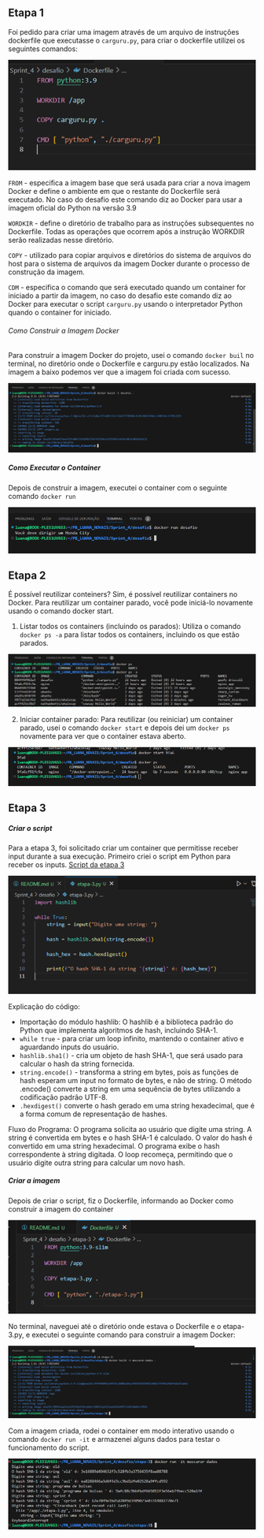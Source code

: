 ## Etapa 1 
Foi pedido para criar uma imagem através de um arquivo de instruções dockerfile que executasse o ``carguru.py``, para criar o dockerfile utilizei os seguintes comandos: 

![alt text](/Sprint_4/evidencias/dockerfile.png)

``FROM`` - especifica a imagem base que será usada para criar a nova imagem Docker e define o ambiente em que o restante do Dockerfile será executado. No caso do desafio este comando diz ao Docker para usar a imagem oficial do Python na versão 3.9

``WORDKIR`` - define o diretório de trabalho para as instruções subsequentes no Dockerfile. Todas as operações que ocorrem após a instrução WORKDIR serão realizadas nesse diretório.

``COPY`` - utilizado para copiar arquivos e diretórios do sistema de arquivos do host para o sistema de arquivos da imagem Docker durante o processo de construção da imagem.

``CDM`` - especifica o comando que será executado quando um container for iniciado a partir da imagem, no caso do desafio este comando diz ao Docker para executar o script ``carguru.py`` usando o interpretador Python quando o container for iniciado.

###### Como Construir a Imagem Docker
Para construir a imagem Docker do projeto, usei o comando ``docker buil`` no terminal, no diretório onde o Dockerfile e carguru.py estão localizados. Na imagem a baixo podemos ver que a imagem foi criada com sucesso.

![alt text](/Sprint_4/evidencias/image.png)

##### Como Executar o Container
Depois de construir a imagem, executei o container com o seguinte comando ``docker run`` 

![alt text](/Sprint_4/evidencias/execução.png)

## Etapa 2
É possível reutilizar conteiners? 
Sim, é possível reutilizar containers no Docker. Para reutilizar um container parado, você pode iniciá-lo novamente usando o comando docker start.
1. Listar todos os containers (incluindo os parados):
Utiliza o comando ``docker ps -a`` para listar todos os containers, incluindo os que estão parados.

![alt text](/Sprint_4/evidencias/comando-ps.png)

2. Iniciar container parado:
Para reutilizar (ou reiniciar) um container parado, usei o comando ``docker start`` e depois dei um ``docker ps`` novamente para ver que o container estava aberto.

![alt text](/Sprint_4/evidencias/comando-start.png)

## Etapa 3

##### Criar o script
Para a etapa 3, foi solicitado criar um container que permitisse receber input durante a sua execução. Primeiro criei o script em Python para receber os inputs.
[Script da etapa 3](/Sprint_4/desafio/etapa-3/etapa-3.py)

![alt text](/Sprint_4/evidencias/etapa-3/script.png)

Explicação do código:
- Importação do módulo hashlib: O hashlib é a biblioteca padrão do Python que implementa algoritmos de hash, incluindo SHA-1.
- ``while true`` - para criar um loop infinito, mantendo o container ativo e aguardando inputs do usuário. 
- ``hashlib.sha1()`` - cria um objeto de hash SHA-1, que será usado para calcular o hash da string fornecida.
- ``string.encode()`` - transforma a string em bytes, pois as funções de hash esperam um input no formato de bytes, e não de string. O método .encode() converte a string em uma sequência de bytes utilizando a codificação padrão UTF-8.
- ``.hexdigest()`` converte o hash gerado em uma string hexadecimal, que é a forma comum de representação de hashes.


Fluxo do Programa:
O programa solicita ao usuário que digite uma string.
A string é convertida em bytes e o hash SHA-1 é calculado.
O valor do hash é convertido em uma string hexadecimal.
O programa exibe o hash correspondente à string digitada.
O loop recomeça, permitindo que o usuário digite outra string para calcular um novo hash.

##### Criar a imagem
Depois de criar o script, fiz o Dockerfile, informando ao Docker como construir a imagem do container

![alt text](/Sprint_4/evidencias/etapa-3/imagem-3.png)


No terminal, naveguei até o diretório onde estava o Dockerfile e o etapa-3.py, e executei o seguinte comando para construir a imagem Docker:

![alt text](/Sprint_4/evidencias/etapa-3/image.png)

Com a imagem criada, rodei o container em modo interativo usando o comando ``docker run -it`` e armazenei alguns dados para testar o funcionamento do script. 

![alt text](/Sprint_4/evidencias/etapa-3/comando-run.png)